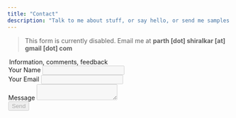 ```yaml
---
title: "Contact"
description: "Talk to me about stuff, or say hello, or send me samples to flip"
---
```

> This form is currently disabled. Email me at **parth [dot] shiralkar [at] gmail [dot] com**

<form name="contact" class="form" method="POST" data-netlify="true" action="/">
<fieldset style="border:0;padding:0;"  	disabled>
<legend class="sr-only">Information, comments, feedback</legend>
  <div class="form_item">
    <label disabled>Your Name <input type="text" name="name" title="i am required" class="form_field" aria-required="true" required/></label>   
  </div>
  <div class="form_item">
    <label>Your Email <input type="email" name="email" class="form_field" aria-required="true" required title="The domain portion of the email address is invalid (the portion after the @)." pattern="^([^\x00-\x20\x22\x28\x29\x2c\x2e\x3a-\x3c\x3e\x40\x5b-\x5d\x7f-\xff]+|\x22([^\x0d\x22\x5c\x80-\xff]|\x5c[\x00-\x7f])*\x22)(\x2e([^\x00-\x20\x22\x28\x29\x2c\x2e\x3a-\x3c\x3e\x40\x5b-\x5d\x7f-\xff]+|\x22([^\x0d\x22\x5c\x80-\xff]|\x5c[\x00-\x7f])*\x22))*\x40([^\x00-\x20\x22\x28\x29\x2c\x2e\x3a-\x3c\x3e\x40\x5b-\x5d\x7f-\xff]+|\x5b([^\x0d\x5b-\x5d\x80-\xff]|\x5c[\x00-\x7f])*\x5d)(\x2e([^\x00-\x20\x22\x28\x29\x2c\x2e\x3a-\x3c\x3e\x40\x5b-\x5d\x7f-\xff]+|\x5b([^\x0d\x5b-\x5d\x80-\xff]|\x5c[\x00-\x7f])*\x5d))*(\.\w{2,})+$"/></label>
  </div>
  <div class="form_item">
    <label>Message <textarea name="message" class="form_field" title="i am required" aria-required="true" required></textarea></label>
  </div>

  <div class="form_item">
    <button type="submit" class="bold600 uppercase">Send</button>
  </div> 
    </fieldset>
</form>